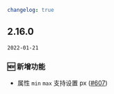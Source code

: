 ```yaml
changelog: true
```

## 2.16.0

`2022-01-21`

### 🆕 新增功能

- 属性 `min` `max` 支持设置 px ([#607](https://github.com/arco-design/arco-design-vue/pull/607))

